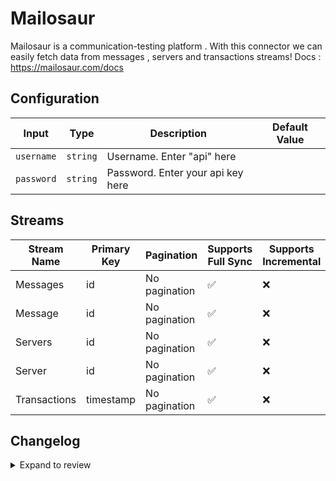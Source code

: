 # Mailosaur
Mailosaur is a communication-testing platform .
With this connector we can easily fetch data from messages , servers and transactions streams!
Docs : https://mailosaur.com/docs

## Configuration

| Input | Type | Description | Default Value |
|-------|------|-------------|---------------|
| `username` | `string` | Username. Enter &quot;api&quot; here |  |
| `password` | `string` | Password. Enter your api key here |  |

## Streams
| Stream Name | Primary Key | Pagination | Supports Full Sync | Supports Incremental |
|-------------|-------------|------------|---------------------|----------------------|
| Messages | id | No pagination | ✅ |  ❌  |
| Message | id | No pagination | ✅ |  ❌  |
| Servers | id | No pagination | ✅ |  ❌  |
| Server | id | No pagination | ✅ |  ❌  |
| Transactions | timestamp | No pagination | ✅ |  ❌  |

## Changelog

<details>
  <summary>Expand to review</summary>

| Version          | Date              | Pull Request | Subject        |
|------------------|-------------------|--------------|----------------|
| 0.0.1 | 2024-11-04 | | Initial release by [@ombhardwajj](https://github.com/ombhardwajj) via Connector Builder |

</details>

